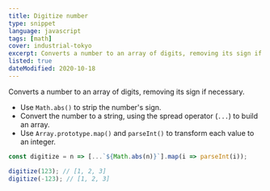 ```yaml
---
title: Digitize number
type: snippet
language: javascript
tags: [math]
cover: industrial-tokyo
excerpt: Converts a number to an array of digits, removing its sign if necessary.
listed: true
dateModified: 2020-10-18
---
```


Converts a number to an array of digits, removing its sign if necessary.

- Use `Math.abs()` to strip the number's sign.
- Convert the number to a string, using the spread operator (`...`) to build an array.
- Use `Array.prototype.map()` and `parseInt()` to transform each value to an integer.

```js
const digitize = n => [...`${Math.abs(n)}`].map(i => parseInt(i));

digitize(123); // [1, 2, 3]
digitize(-123); // [1, 2, 3]
```
